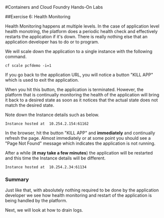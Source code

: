 #Containers and Cloud Foundry Hands-On Labs

##Exercise 6: Health Monitoring

Health Monitoring happens at multiple levels. In the case of application level health monotring, the platform does a periodic health check and effectively restarts the application if it's down. There is really nothing else that an application developer has to do or to program.

We will scale down the application to a single instance with the following command.

```
cf scale pcfdemo -i=1
```

If you go back to the application URL, you will notice a button "KILL APP" which is used to exit the application.

When you hit this button, the application is terminated. However, the platform that is continually monitoring the health of the application will bring it back to a desired state as soon as it notices that the actual state does not match the desired state.

Note down the Instance details such as below.

```
Instance hosted at  10.254.2.154:61162
```

In the browser, hit the button "KILL APP" and **immediately** and continually refresh the page. Almost immediately or at some point you should see a "Page Not Found" message which indicates the application is not running.

After a while (**it may take a few minutes**) the application will be restarted and this time the Instance details will be different.

```
Instance hosted at  10.254.2.34:61134
```

### Summary

Just like that, with absolutely nothing required to be done by the application developer we see how health monitoring and restart of the application is being handled by the platform.

Next, we will look at how to drain logs.